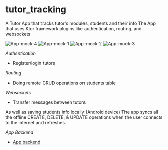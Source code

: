 # tutor_tracking
A Tutor App that tracks tutor's modules, students and their info
The App that uses Ktor framework plugins like authentication, routing, and websockets

![App-mock-4](https://user-images.githubusercontent.com/90382113/157545410-05d2cbbc-0391-4cec-8a3b-e3d91ddae28c.png)
![App-mock-1](https://user-images.githubusercontent.com/90382113/157545423-66bc1029-48aa-465f-8f25-719b34cb41f1.png)
![App-mock-2](https://user-images.githubusercontent.com/90382113/157545424-b1db593e-2674-4881-a228-166a95df4c65.png)
![App-mock-3](https://user-images.githubusercontent.com/90382113/157545426-c655e308-892e-4694-afa5-a2d12c5cbd19.png)

*Authentication*

* Register/login tutors

*Routing*

* Doing remote CRUD operations on students table

*Websockets*

* Transfer messages between tutors

As well as saving students info locally (Android device)
The app syncs all the offline CREATE, DELETE, & UPDATE operations when the user connects to the internet and refreshes.

*App Backend*

* [App backend](https://github.com/Astroa7m/TutorAppBackend)
